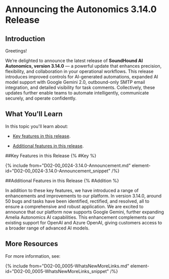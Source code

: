 # Announcing the Autonomics 3.14.0 Release

## Introduction

Greetings!

We’re delighted to announce the latest release of **SoundHound AI Autonomics, version 3.14.0** — a powerful update that enhances precision, flexibility, and collaboration in your operational workflows. This release introduces improved controls for AI-generated automations, expanded AI model support with Google Gemini 2.0, outbound-only SMTP email integration, and detailed visibility for task comments. Collectively, these updates further enable teams to automate intelligently, communicate securely, and operate confidently.

## What You'll Learn

In this topic you'll learn about:

* [Key features in this release](#Key).

* [Additional features in this release](#Addition).

##Key Features in this Release {% #Key %}

{% include from="D02-00_0024-3.14.0-Announcement.md" element-id="D02-00_0024-3.14.0-Announcement_snippet" /%}

##Additional Features in this Release {% #Addition %}

In addition to these key features, we have introduced a range of enhancements and improvements to our platform. In version 3.14.0, around 50 bugs and tasks have been identified, rectified, and resolved, all to ensure a comprehensive and robust application. We are excited to announce that our platform now supports Google Gemini, further expanding Amelia Autonomics AI capabilities. This enhancement complements our existing support for OpenAI and Azure OpenAI, giving customers access to a broader range of advanced AI models.

## More Resources

For more information, see:

{% include from="D02-00_0005-WhatsNewMoreLinks.md" element-id="D02-00_0005-WhatsNewMoreLinks_snippet" /%}

